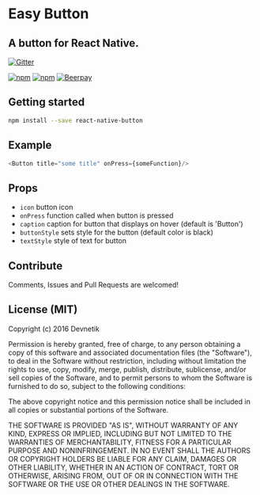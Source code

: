 # Easy Button
## A button for React Native.
[![Gitter](https://badges.gitter.im/Devnetik/react-native-easy-button.svg)](https://gitter.im/Devnetik/react-native-easy-button?utm_source=badge&utm_medium=badge&utm_campaign=pr-badge&utm_content=badge)

[![npm](https://img.shields.io/npm/dm/react-native-easy-button.svg?maxAge=2592000)](https://www.npmjs.com/package/react-native-easy-button)
[![npm](https://img.shields.io/npm/v/react-native-easy-button.svg?maxAge=2592000)](https://www.npmjs.com/package/react-native-easy-button)
[![Beerpay](https://beerpay.io/Devnetik/react-native-easy-button/badge.svg?style=flat)](https://beerpay.io/Devnetik/react-native-easy-button)

## Getting started
```sh
npm install --save react-native-button

```

## Example
```javascript
<Button title="some title" onPress={someFunction}/>

```

## Props
- `icon` button icon
- `onPress` function called when button is pressed
- `caption` caption for button that displays on hover (default is 'Button')
- `buttonStyle` sets style for the button (default color is black)
- `textStyle` style of text for button

## Contribute

Comments, Issues and Pull Requests are welcomed!

## License (MIT)

Copyright (c) 2016 Devnetik

Permission is hereby granted, free of charge, to any person obtaining a copy of this software and associated documentation files (the "Software"), to deal in the Software without restriction, including without limitation the rights to use, copy, modify, merge, publish, distribute, sublicense, and/or sell copies of the Software, and to permit persons to whom the Software is furnished to do so, subject to the following conditions:

The above copyright notice and this permission notice shall be included in all copies or substantial portions of the Software.

THE SOFTWARE IS PROVIDED "AS IS", WITHOUT WARRANTY OF ANY KIND, EXPRESS OR IMPLIED, INCLUDING BUT NOT LIMITED TO THE WARRANTIES OF MERCHANTABILITY, FITNESS FOR A PARTICULAR PURPOSE AND NONINFRINGEMENT. IN NO EVENT SHALL THE AUTHORS OR COPYRIGHT HOLDERS BE LIABLE FOR ANY CLAIM, DAMAGES OR OTHER LIABILITY, WHETHER IN AN ACTION OF CONTRACT, TORT OR OTHERWISE, ARISING FROM, OUT OF OR IN CONNECTION WITH THE SOFTWARE OR THE USE OR OTHER DEALINGS IN THE SOFTWARE.
